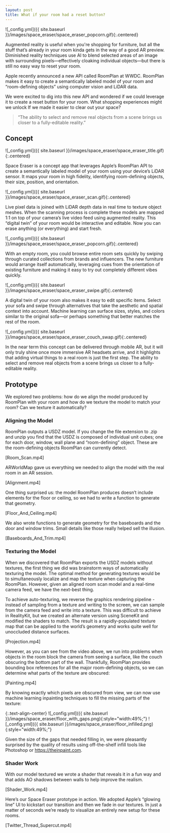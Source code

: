 ```yaml
---
layout: post
title: What if your room had a reset button?
---
```


![_config.yml]({{ site.baseurl }}/images/space_eraser/space_eraser_popcorn.gif){:.centered}

Augmented reality is useful when you're shopping for furniture, but all the stuff that’s already in your room kinda gets in the way of a good AR preview. Diminished reality techniques use AI to blend selected areas of an image with surrounding pixels—effectively cloaking individual objects—but there is still no easy way to reset your room.

Apple recently announced a new API called RoomPlan at WWDC. RoomPlan makes it easy to create a semantically labeled model of your room and “room-defining objects” using computer vision and LiDAR data.

We were excited to dig into this new API and wondered if we could leverage it to create a reset button for your room. What shopping experiences might we unlock If we made it easier to clear out your space?

> “The ability to select and remove real objects from a scene brings us closer to a fully-editable reality.”

## Concept

![_config.yml]({{ site.baseurl }}/images/space_eraser/space_eraser_title.gif){:.centered}

Space Eraser is a concept app that leverages Apple’s RoomPlan API to create a semantically labeled model of your room using your device’s LiDAR sensor. It maps your room in high fidelity, identifying room-defining objects, their size, position, and orientation.

![_config.yml]({{ site.baseurl }}/images/space_eraser/space_eraser_scan.gif){:.centered}

Live pixel data is joined with LiDAR depth data in real time to texture object meshes. When the scanning process is complete these models are mapped 1:1 on top of your camera’s live video feed using augmented reality. This “digital twin” of your room would be interactive and editable. Now you can erase anything (or everything) and start fresh.

![_config.yml]({{ site.baseurl }}/images/space_eraser/space_eraser_popcorn.gif){:.centered}

With an empty room, you could browse entire room sets quickly by swiping through curated collections from brands and influencers. The new furniture would arrange itself automatically, leveraging cues from the orientation of existing furniture and making it easy to try out completely different vibes quickly.

![_config.yml]({{ site.baseurl }}/images/space_eraser/space_eraser_swipe.gif){:.centered}

A digital twin of your room also makes it easy to edit specific items. Select your sofa and swipe through alternatives that take the aesthetic and spatial context into account. Machine learning can surface sizes, styles, and colors similar to the original sofa—or perhaps something that better matches the rest of the room.

![_config.yml]({{ site.baseurl }}/images/space_eraser/space_eraser_couch_swap.gif){:.centered}

In the near term this concept can be delivered through mobile AR, but it will only truly shine once more immersive AR headsets arrive, and it highlights that adding virtual things to a real room is just the first step. The ability to select and remove real objects from a scene brings us closer to a fully-editable reality.

## Prototype

We explored two problems: how do we align the model produced by RoomPlan with your room and how do we texture the model to match your room? Can we texture it automatically?

### Aligning the Model

RoomPlan outputs a USDZ model. If you change the file extension to .zip and unzip you find that the USDZ is composed of individual unit cubes; one for each door, window, wall plane and “room-defining” object. These are the room-defining objects RoomPlan can currently detect.

[Room_Scan.mp4]

ARWorldMap gave us everything we needed to align the model with the real room in an AR session.

[Alignment.mp4]

One thing surprised us: the model RoomPlan produces doesn’t include elements for the floor or ceiling, so we had to write a function to generate that geometry.

[Floor_And_Ceiling.mp4]

We also wrote functions to generate geometry for the baseboards and the door and window trims. Small details like those really helped sell the illusion.

[Baseboards_And_Trim.mp4]

### Texturing the Model

When we discovered that RoomPlan exports the USDZ models without textures, the first thing we did was brainstorm ways of automatically texturing the model. The optimal method for generating textures would be to simultaneously localize and map the texture when capturing the RoomPlan. However, given an aligned room scan model and a real-time camera feed, we have the next-best thing.

To achieve auto-texturing, we reverse the graphics rendering pipeline - instead of sampling from a texture and writing to the screen, we can sample from the camera feed and write into a texture. This was difficult to achieve in RealityKit, but we created an alternate version using SceneKit and modified the shaders to match. The result is a rapidly-populated texture map that can be applied to the world’s geometry and works quite well for unoccluded distance surfaces.

[Projection.mp4]

However, as you can see from the video above, we run into problems when objects in the room block the camera from seeing a surface, like the couch obscuring the bottom part of the wall. Thankfully, RoomPlan provides bounding box references for all the major room-defining objects, so we can determine what parts of the texture are obscured:

[Painting.mp4]

By knowing exactly which pixels are obscured from view, we can now use machine learning inpainting techniques to fill the missing parts of the texture:

{:.text-align-center}
![_config.yml]({{ site.baseurl }}/images/space_eraser/floor_with_gaps.png){:style="width:49%;"}
![_config.yml]({{ site.baseurl }}/images/space_eraser/floor_infilled.png){:style="width:49%;"}

Given the size of the gaps that needed filling in, we were pleasantly surprised by the quality of results using off-the-shelf infill tools like Photoshop or https://theinpaint.com.

### Shader Work

With our model textured we wrote a shader that reveals it in a fun way and that adds AO shadows between walls to help improve the realism.

[Shader_Work.mp4]

Here’s our Space Eraser prototype in action. We adopted Apple’s “glowing line” UI to kickstart our transition and then we fade in our textures. In just a matter of seconds we’re ready to visualize an entirely new setup for these rooms.

[Twitter_Thread_Supercut.mp4]
